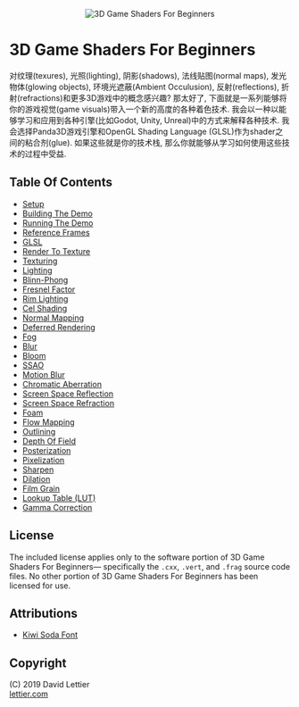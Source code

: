 <p align="center">
<img src="https://i.imgur.com/x8rtGr4.gif" alt="3D Game Shaders For Beginners" title="3D Game Shaders For Beginners">
</p>

# 3D Game Shaders For Beginners

对纹理(texures), 光照(lighting), 阴影(shadows), 法线贴图(normal maps), 发光物体(glowing objects), 环境光遮蔽(Ambient Occulusion), 反射(reflections), 折射(refractions)和更多3D游戏中的概念感兴趣?
那太好了, 下面就是一系列能够将你的游戏视觉(game visuals)带入一个新的高度的各种着色技术.
我会以一种以能够学习和应用到各种引擎(比如Godot, Unity, Unreal)中的方式来解释各种技术.
我会选择Panda3D游戏引擎和OpenGL Shading Language (GLSL)作为shader之间的粘合剂(glue).
如果这些就是你的技术栈, 那么你就能够从学习如何使用这些技术的过程中受益.

## Table Of Contents

- [Setup](sections/setup.md)
- [Building The Demo](sections/building-the-demo.md)
- [Running The Demo](sections/running-the-demo.md)
- [Reference Frames](sections/reference-frames.md)
- [GLSL](sections/glsl.md)
- [Render To Texture](sections/render-to-texture.md)
- [Texturing](sections/texturing.md)
- [Lighting](sections/lighting.md)
- [Blinn-Phong](sections/blinn-phong.md)
- [Fresnel Factor](sections/fresnel-factor.md)
- [Rim Lighting](sections/rim-lighting.md)
- [Cel Shading](sections/cel-shading.md)
- [Normal Mapping](sections/normal-mapping.md)
- [Deferred Rendering](sections/deferred-rendering.md)
- [Fog](sections/fog.md)
- [Blur](sections/blur.md)
- [Bloom](sections/bloom.md)
- [SSAO](sections/ssao.md)
- [Motion Blur](sections/motion-blur.md)
- [Chromatic Aberration](sections/chromatic-aberration.md)
- [Screen Space Reflection](sections/screen-space-reflection.md)
- [Screen Space Refraction](sections/screen-space-refraction.md)
- [Foam](sections/foam.md)
- [Flow Mapping](sections/flow-mapping.md)
- [Outlining](sections/outlining.md)
- [Depth Of Field](sections/depth-of-field.md)
- [Posterization](sections/posterization.md)
- [Pixelization](sections/pixelization.md)
- [Sharpen](sections/sharpen.md)
- [Dilation](sections/dilation.md)
- [Film Grain](sections/film-grain.md)
- [Lookup Table (LUT)](sections/lookup-table.md)
- [Gamma Correction](sections/gamma-correction.md)

## License

The included license applies only to the software portion of 3D Game Shaders For Beginners—
specifically the `.cxx`, `.vert`, and `.frag` source code files.
No other portion of 3D Game Shaders For Beginners has been licensed for use.

## Attributions

- [Kiwi Soda Font](https://fontenddev.com/fonts/kiwi-soda/)

## Copyright

(C) 2019 David Lettier
<br>
[lettier.com](https://www.lettier.com)
